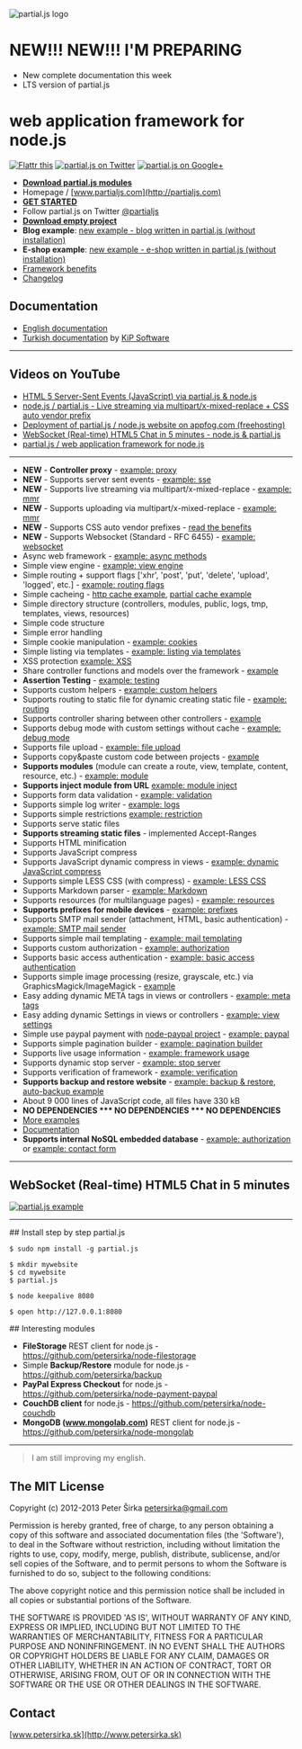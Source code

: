 ![partial.js logo](http://petersirka.sk/partial-js/logo-new.png)

NEW!!! NEW!!! I'M PREPARING
===========================

- New complete documentation this week
- LTS version of partial.js

web application framework for node.js
=====================================

[![Flattr this](http://www.partialjs.com/exports/flattr-partial.png)](http://flattr.com/thing/1436218/partial-js-web-application-framework-for-node-js)
[![partial.js on Twitter](http://www.partialjs.com/exports/twitter-partial.png)](https://twitter.com/partialjs)
[![partial.js on Google+](http://www.partialjs.com/exports/google-partial.png)](https://plus.google.com/u/0/b/113175077493180148081/113175077493180148081/posts)

- [__Download partial.js modules__](https://github.com/petersirka/partial.js-modules/)
- Homepage / [www.partialjs.com](http://partialjs.com)
- [__GET STARTED__](http://www.partialjs.com/get-started/)
- Follow partial.js on Twitter [@partialjs](https://twitter.com/partialjs)
- [__Download empty project__](http://www.partialjs.com/upload/empty-project.zip)
- __Blog example__: [new example - blog written in partial.js (without installation)](http://blog.partialjs.com)
- __E-shop example__: [new example - e-shop written in partial.js (without installation)](http://eshop.partialjs.com)
- [Framework benefits](http://www.partialjs.com/benefits/)
- [Changelog](https://github.com/petersirka/partial.js/blob/master/changes.txt)

Documentation
-------------
- [English documentation](http://partialjs.com/documentation/)
- [Turkish documentation](https://github.com/KiPSOFT/partial.js-turkish-doc/blob/master/baslangic.md) by [KiP Software](http://www.kip-software.org/)

***

Videos on YouTube
-----------------

- [HTML 5 Server-Sent Events (JavaScript) via partial.js & node.js](http://www.youtube.com/watch?v=XoWIv3xGxR4)
- [node.js / partial.js - Live streaming via multipart/x-mixed-replace + CSS auto vendor prefix](http://www.youtube.com/watch?v=qZqO4c4Fw2k)
- [Deployment of partial.js / node.js website on appfog.com (freehosting)](http://www.youtube.com/watch?v=kZvCCyR6iBI)
- [WebSocket (Real-time) HTML5 Chat in 5 minutes - node.js & partial.js](http://www.youtube.com/watch?v=lW1vsKMUaKg)
- [partial.js / web application framework for node.js](http://www.youtube.com/watch?v=3GMQJki82Lo)

***

* **NEW** - __Controller proxy__ - [example: proxy](https://github.com/petersirka/partial.js/tree/master/examples/controller-proxy)
* **NEW** - Supports server sent events - [example: sse](https://github.com/petersirka/partial.js/tree/master/examples/server-sent-events)
* **NEW** - Supports live streaming via multipart/x-mixed-replace - [example: mmr](https://github.com/petersirka/partial.js/tree/master/examples/live-streaming)
* **NEW** - Supports uploading via multipart/x-mixed-replace - [example: mmr](https://github.com/petersirka/partial.js/tree/master/examples/live-streaming-upload)
* **NEW** - Supports CSS auto vendor prefixes - [read the benefits](http://www.partialjs.com/benefits/)
* **NEW** - Supports Websocket (Standard - RFC 6455) - [example: websocket](https://github.com/petersirka/partial.js/tree/master/examples/websocket)
* Async web framework - [example: async methods](https://github.com/petersirka/partial.js/tree/master/examples/async)
* Simple view engine - [example: view engine](https://github.com/petersirka/partial.js/tree/master/examples/views)
* Simple routing + support flags ['xhr', 'post', 'put', 'delete', 'upload', 'logged', etc.] - [example: routing flags](https://github.com/petersirka/partial.js/tree/master/examples/routing-flags)
* Simple cacheing - [http cache example](https://github.com/petersirka/partial.js/tree/master/examples/cache-http), [partial cache example](https://github.com/petersirka/partial.js/tree/master/examples/cache-partial)
* Simple directory structure (controllers, modules, public, logs, tmp, templates, views, resources)
* Simple code structure
* Simple error handling
* Simple cookie manipulation - [example: cookies](https://github.com/petersirka/partial.js/tree/master/examples/cookies)
* Simple listing via templates - [example: listing via templates](https://github.com/petersirka/partial.js/tree/master/examples/templating)
* XSS protection [example: XSS](https://github.com/petersirka/partial.js/tree/master/examples/framework-xss-protection)
* Share controller functions and models over the framework - [example](https://github.com/petersirka/partial.js/tree/master/examples/controller-sharing)
* __Assertion Testing__ - [example: testing](https://github.com/petersirka/partial.js/tree/master/examples/testing)
* Supports custom helpers - [example: custom helpers](https://github.com/petersirka/partial.js/tree/master/examples/View-custom-helper)
* Supports routing to static file for dynamic creating static file - [example: routing](https://github.com/petersirka/partial.js/tree/master/examples/routing)
* Supports controller sharing between other controllers - [example](https://github.com/petersirka/partial.js/tree/master/examples/controller-sharing)
* Supports debug mode with custom settings without cache - [example: debug mode](https://github.com/petersirka/partial.js/tree/master/examples/config-debug-release)
* Supports file upload - [example: file upload](https://github.com/petersirka/partial.js/tree/master/examples/upload-multipart)
* Supports copy&paste custom code between projects - [example](https://github.com/petersirka/partial.js/tree/master/examples/framework-custom)
* __Supports modules__ (module can create a route, view, template, content, resource, etc.) - [example: module](https://github.com/petersirka/partial.js/tree/master/examples/framework-modules)
* __Supports inject module from URL__ [example: module inject](https://github.com/petersirka/partial.js/tree/master/examples/framework-inject)
* Supports form data validation - [example: validation](https://github.com/petersirka/partial.js/tree/master/examples/validation)
* Supports simple log writer - [example: logs](https://github.com/petersirka/partial.js/tree/master/examples/logs)
* Supports simple restrictions [example: restriction](https://github.com/petersirka/partial.js/tree/master/examples/restrictions-ip)
* Supports serve static files
* __Supports streaming static files__ - implemented Accept-Ranges
* Supports HTML minification
* Supports JavaScript compress
* Supports JavaScript dynamic compress in views - [example: dynamic JavaScript compress](https://github.com/petersirka/partial.js/tree/master/examples/views-javascript-compress)
* Supports simple LESS CSS (with compress) - [example: LESS CSS](https://github.com/petersirka/partial.js/tree/master/examples/css-less)
* Supports Markdown parser - [example: Markdown](https://github.com/petersirka/partial.js/tree/master/examples/markdown)
* Supports resources (for multilanguage pages) - [example: resources](https://github.com/petersirka/partial.js/tree/master/examples/localization-resources)
* __Supports prefixes for mobile devices__ - [example: prefixes](https://github.com/petersirka/partial.js/tree/master/examples/mobile)
* Supports SMTP mail sender (attachment, HTML, basic authentication) - [example: SMTP mail sender](https://github.com/petersirka/partial.js/tree/master/examples/email-templating)
* Supports simple mail templating - [example: mail templating](https://github.com/petersirka/partial.js/tree/master/examples/email-templating)
* Supports custom authorization - [example: authorization](https://github.com/petersirka/partial.js/tree/master/examples/authorization)
* Supports basic access authentication - [example: basic access authentication](https://github.com/petersirka/partial.js/tree/master/examples/authorization-www-basic)
* Supports simple image processing (resize, grayscale, etc.) via GraphicsMagick/ImageMagick - [example](https://github.com/petersirka/partial.js/tree/master/examples/picture-resize)
* Easy adding dynamic META tags in views or controllers - [example: meta tags](https://github.com/petersirka/partial.js/tree/master/examples/views-meta)
* Easy adding dynamic Settings in views or controllers - [example: view settings](https://github.com/petersirka/partial.js/tree/master/examples/views-settings)
* Simple use paypal payment with [node-paypal project](https://github.com/petersirka/node-paypal) - [example: paypal](https://github.com/petersirka/partial.js/tree/master/examples/paypal)
* Supports simple pagination builder - [example: pagination builder](https://github.com/petersirka/partial.js/tree/master/examples/paging)
* Supports live usage information - [example: framework usage](https://github.com/petersirka/partial.js/tree/master/examples/framework-usage)
* Supports dynamic stop server - [example: stop server](https://github.com/petersirka/partial.js/tree/master/examples/framework-stop)
* Supports verification of framework - [example: verification](https://github.com/petersirka/partial.js/tree/master/examples/framework-verification)
* __Supports backup and restore website__ - [example: backup & restore](https://github.com/petersirka/partial.js/tree/master/examples/backup-restore), [auto-backup example](https://github.com/petersirka/partial.js/tree/master/examples/auto-backup)
* About 9 000 lines of JavaScript code, all files have 330 kB
* __NO DEPENDENCIES *** NO DEPENDENCIES *** NO DEPENDENCIES__
* [More examples](https://github.com/petersirka/partial.js/tree/master/examples)
* [Documentation](http://www.partialjs.com/documentation/)
* __Supports internal NoSQL embedded database__ - [example: authorization](https://github.com/petersirka/partial.js/tree/master/examples/authorization) or [example: contact form](https://github.com/petersirka/partial.js/tree/master/examples/contact-form)

***

## WebSocket (Real-time) HTML5 Chat in 5 minutes

[![partial.js example](http://partialjs.com/img/video.jpg)](http://www.youtube.com/watch?v=lW1vsKMUaKg)

***


## Install step by step partial.js

```
$ sudo npm install -g partial.js
```
```
$ mkdir mywebsite
$ cd mywebsite
$ partial.js
```
```
$ node keepalive 8080
```
```
$ open http://127.0.0.1:8080
```

## Interesting modules

* __FileStorage__ REST client for node.js - https://github.com/petersirka/node-filestorage
* Simple __Backup/Restore__ module for node.js - https://github.com/petersirka/backup
* __PayPal Express Checkout__ for node.js - https://github.com/petersirka/node-payment-paypal
* __CouchDB client__ for node.js - https://github.com/petersirka/node-couchdb
* __MongoDB (www.mongolab.com)__ REST client for node.js - https://github.com/petersirka/node-mongolab

***

> I am still improving my english.

## The MIT License

Copyright (c) 2012-2013 Peter Širka <petersirka@gmail.com>

Permission is hereby granted, free of charge, to any person obtaining a copy of this software and associated documentation files (the 'Software'), to deal in the Software without restriction, including without limitation the rights to use, copy, modify, merge, publish, distribute, sublicense, and/or sell copies of the Software, and to permit persons to whom the Software is furnished to do so, subject to the following conditions:

The above copyright notice and this permission notice shall be included in all copies or substantial portions of the Software.

THE SOFTWARE IS PROVIDED 'AS IS', WITHOUT WARRANTY OF ANY KIND, EXPRESS OR IMPLIED, INCLUDING BUT NOT LIMITED TO THE WARRANTIES OF MERCHANTABILITY, FITNESS FOR A PARTICULAR PURPOSE AND NONINFRINGEMENT. IN NO EVENT SHALL THE AUTHORS OR COPYRIGHT HOLDERS BE LIABLE FOR ANY CLAIM, DAMAGES OR OTHER LIABILITY, WHETHER IN AN ACTION OF CONTRACT, TORT OR OTHERWISE, ARISING FROM, OUT OF OR IN CONNECTION WITH THE SOFTWARE OR THE USE OR OTHER DEALINGS IN THE SOFTWARE.

## Contact

[www.petersirka.sk](http://www.petersirka.sk)
